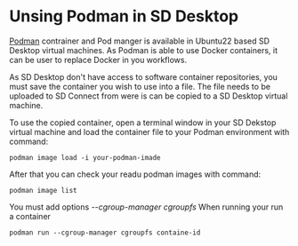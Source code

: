 # Unsing Podman in SD Desktop

[Podman](https://podman.io/) contrainer and Pod manger is available in Ubuntu22 based SD Desktop virtual machines.
As Podman is able to use Docker containers, it can be user to replace Docker in you workflows.

As SD Desktop don't have access to software container repositories, 
you must save the container you wish to use into a file. The file needs to be uploaded to SD Connect from were is can 
be copied to a SD Desktop virtual machine.

To use the copied container, open a terminal window in your SD Dekstop virtual machine and load the container file 
to your Podman environment with command:
```text
podman image load -i your-podman-imade
```
After that you can check your readu podman images with command:
```text
podman image list
```

You must add options _--cgroup-manager cgroupfs_ When running your run a container
```text
podman run --cgroup-manager cgroupfs containe-id
```
